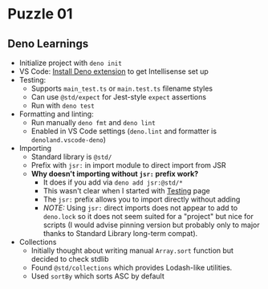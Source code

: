 # Puzzle 01

## Deno Learnings

- Initialize project with `deno init`
- VS Code: [Install Deno extension](https://docs.deno.com/runtime/getting_started/setup_your_environment/#visual-studio-code) to get Intellisense set up
- Testing: 
    - Supports `main_test.ts` or `main.test.ts` filename styles
    - Can use `@std/expect` for Jest-style `expect` assertions
    - Run with `deno test`
- Formatting and linting:
    - Run manually `deno fmt` and `deno lint`
    - Enabled in VS Code settings (`deno.lint` and formatter is `denoland.vscode-deno`)
- Importing
    - Standard library is `@std/` 
    - Prefix with `jsr:` in import module to direct import from JSR
    - **Why doesn't importing without `jsr:` prefix work?**
        - It does if you add via `deno add jsr:@std/*`
        - This wasn't clear when I started with [Testing](https://docs.deno.com/runtime/fundamentals/testing/) page
        - The `jsr:` prefix allows you to import directly without adding
        - _NOTE:_ Using `jsr:` direct imports does not appear to add to `deno.lock` so it does not seem suited for a "project" but nice for scripts (I would advise pinning version but probably only to major thanks to Standard Library long-term compat).
- Collections
    - Initially thought about writing manual `Array.sort` function but decided to check stdlib
    - Found `@std/collections` which provides Lodash-like utilities.
    - Used `sortBy` which sorts ASC by default